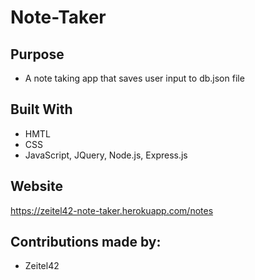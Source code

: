 # Note-Taker

## Purpose
* A note taking app that saves user input to db.json file
## Built With
* HMTL
* CSS
* JavaScript, JQuery, Node.js, Express.js 
## Website
https://zeitel42-note-taker.herokuapp.com/notes
## Contributions made by:
* Zeitel42 
